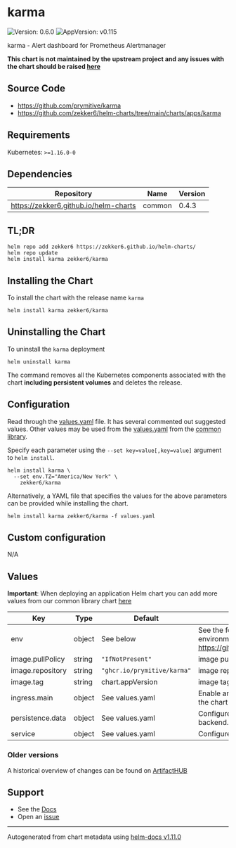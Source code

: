 # karma

![Version: 0.6.0](https://img.shields.io/badge/Version-0.6.0-informational?style=flat-square) ![AppVersion: v0.115](https://img.shields.io/badge/AppVersion-v0.115-informational?style=flat-square)

karma - Alert dashboard for Prometheus Alertmanager

**This chart is not maintained by the upstream project and any issues with the chart should be raised [here](https://github.com/zekker6/helm-charts/issues/new)**

## Source Code

* <https://github.com/prymitive/karma>
* <https://github.com/zekker6/helm-charts/tree/main/charts/apps/karma>

## Requirements

Kubernetes: `>=1.16.0-0`

## Dependencies

| Repository | Name | Version |
|------------|------|---------|
| https://zekker6.github.io/helm-charts | common | 0.4.3 |

## TL;DR

```console
helm repo add zekker6 https://zekker6.github.io/helm-charts/
helm repo update
helm install karma zekker6/karma
```

## Installing the Chart

To install the chart with the release name `karma`

```console
helm install karma zekker6/karma
```

## Uninstalling the Chart

To uninstall the `karma` deployment

```console
helm uninstall karma
```

The command removes all the Kubernetes components associated with the chart **including persistent volumes** and deletes the release.

## Configuration

Read through the [values.yaml](./values.yaml) file. It has several commented out suggested values.
Other values may be used from the [values.yaml](https://github.com/zekker6/helm-charts/blob/main/charts/library/common/values.yaml) from the [common library](https://github.com/zekker6/helm-charts/blob/main/charts/library/common).

Specify each parameter using the `--set key=value[,key=value]` argument to `helm install`.

```console
helm install karma \
  --set env.TZ="America/New York" \
    zekker6/karma
```

Alternatively, a YAML file that specifies the values for the above parameters can be provided while installing the chart.

```console
helm install karma zekker6/karma -f values.yaml
```

## Custom configuration

N/A

## Values

**Important**: When deploying an application Helm chart you can add more values from our common library chart [here](https://github.com/zekker6/helm-charts/blob/main/charts/library/common)

| Key | Type | Default | Description |
|-----|------|---------|-------------|
| env | object | See below | See the following files for additional environment variables: https://github.com/prymitive/karma#docker |
| image.pullPolicy | string | `"IfNotPresent"` | image pull policy |
| image.repository | string | `"ghcr.io/prymitive/karma"` | image repository |
| image.tag | string | chart.appVersion | image tag |
| ingress.main | object | See values.yaml | Enable and configure ingress settings for the chart under this key. |
| persistence.data | object | See values.yaml | Configure persistence for data to use sqlite backend. |
| service | object | See values.yaml | Configures service settings for the chart. |

### Older versions

A historical overview of changes can be found on [ArtifactHUB](https://artifacthub.io/packages/helm/zekker6/karma?modal=changelog)

## Support

- See the [Docs](http://zekker6.github.io/helm-charts/docs/)
- Open an [issue](https://github.com/zekker6/helm-charts/issues/new)

----------------------------------------------
Autogenerated from chart metadata using [helm-docs v1.11.0](https://github.com/norwoodj/helm-docs/releases/v1.11.0)
